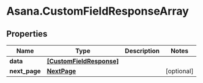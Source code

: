 # Asana.CustomFieldResponseArray

## Properties
Name | Type | Description | Notes
------------ | ------------- | ------------- | -------------
**data** | [**[CustomFieldResponse]**](CustomFieldResponse.md) |  | 
**next_page** | [**NextPage**](NextPage.md) |  | [optional] 

